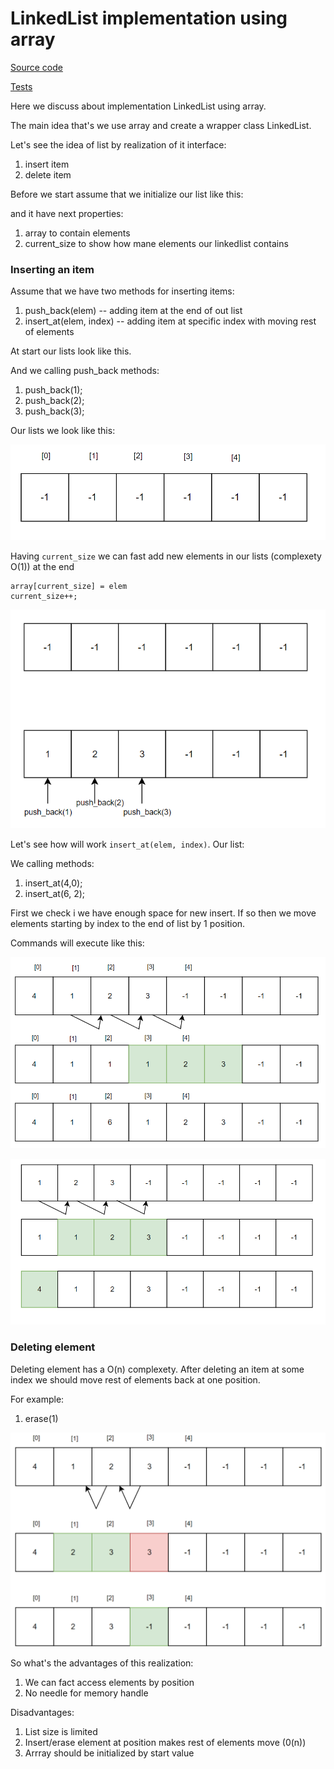 # LinkedList implementation using array

[Source code](LinkedListArray.h)

[Tests](test.cpp)

Here we discuss about implementation LinkedList using array.

The main idea that's we use array and create a wrapper class LinkedList.

Let's see the idea of list by realization of it interface:
1. insert item
2. delete item

Before we start assume that we initialize our list like this:

and it have next properties:
1. array to contain elements
2. current_size to show how mane elements our linkedlist contains


### Inserting an item

Assume that we have two methods for inserting items:
1. push_back(elem) -- adding item at the end of out list
2. insert_at(elem, index) -- adding item at specific index with moving rest of elements

At start our lists look like this.

And we calling push_back methods:
1. push_back(1);
2. push_back(2);
3. push_back(3);

Our lists we look like this:

![alt text](img/start.png?raw=true)

Having `current_size` we can fast add new elements in our lists (complexety O(1)) at the end 

```
array[current_size] = elem
current_size++;
```

![alt text](img/push_back.png?raw=true)

Let's see how will work `insert_at(elem, index)`. 
Our list:

We calling methods:
1. insert_at(4,0);
2. insert_at(6, 2);

First we check i we have enough space for new insert. If so then we move elements starting by index to the end of list by 1 position.

Commands will execute like this:

![alt text](img/insert_at_one.png?raw=true)

![alt text](img/insert_at.png?raw=true)


### Deleting element

Deleting element has a O(n) complexety. After deleting an item at some index we should move rest of elements back at one position.

For example:

1. erase(1)

![alt text](img/erase.png?raw=true)

So what's the advantages of this realization:
1. We can fact access elements by position
2. No needle for memory handle

Disadvantages:
1. List size is limited
2. Insert/erase element at position makes rest of elements move (0(n))
3. Arrray should be initialized by start value
